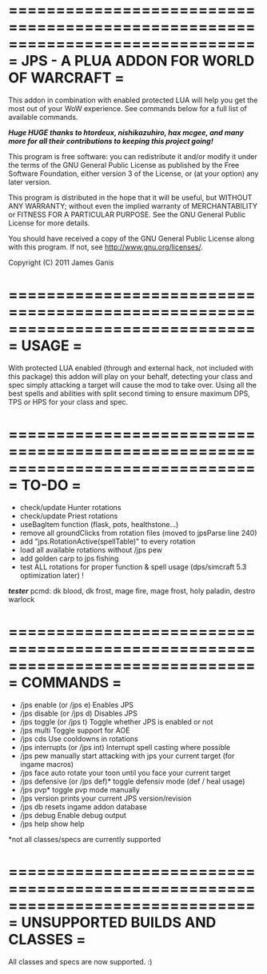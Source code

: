 ==============================================================================
= JPS - A PLUA ADDON FOR WORLD OF WARCRAFT                     =
==============================================================================

This addon in combination with enabled protected LUA will help you get the most
out of your WoW experience. See commands below for a full list of available 
commands.

***Huge HUGE thanks to htordeux, nishikazuhiro, hax mcgee, 
and many more for all their contributions to keeping this project going!***

This program is free software: you can redistribute it and/or modify
it under the terms of the GNU General Public License as published by
the Free Software Foundation, either version 3 of the License, or
(at your option) any later version.

This program is distributed in the hope that it will be useful,
but WITHOUT ANY WARRANTY; without even the implied warranty of
MERCHANTABILITY or FITNESS FOR A PARTICULAR PURPOSE.  See the
GNU General Public License for more details.

You should have received a copy of the GNU General Public License
along with this program.  If not, see <http://www.gnu.org/licenses/>.

Copyright (C) 2011 James Ganis

==============================================================================
= USAGE                                                                      =
==============================================================================

With protected LUA enabled (through and external hack, not included with this
package) this addon will play on your behalf, detecting your class and spec
simply attacking a target will cause the mod to take over. Using all the best
spells and abilities with split second timing to ensure maximum DPS, TPS or
HPS for your class and spec.

==============================================================================
= TO-DO                                                                      =
==============================================================================

* check/update Hunter rotations
* check/update Priest rotations
* useBagItem function (flask, pots, healthstone...)
* remove all groundClicks from rotation files (moved to jpsParse line 240)
* add "jps.RotationActive(spellTable)" to every rotation
* load all available rotations without /jps pew
* add golden carp to jps fishing
* test ALL rotations for proper function & spell usage (dps/simcraft 5.3 optimization later) !

***tester***
pcmd: dk blood, dk frost, mage fire, mage frost, holy paladin, destro warlock

==============================================================================
= COMMANDS                                                                   =
==============================================================================

* /jps enable (or /jps e)			Enables JPS
* /jps disable (or /jps d)		Disables JPS
* /jps toggle (or /jps t)			Toggle whether JPS is enabled or not
* /jps multi			Toggle support for AOE
* /jps cds			Use cooldowns in rotations
* /jps interrupts (or /jps int)		Interrupt spell casting where possible
* /jps pew			manually start attacking with jps your current target (for ingame macros)
* /jps face			auto rotate your toon until you face your current target
* /jps defensive (or /jps def)*			toggle defensiv mode (def / heal usage)
* /jps pvp*			toggle pvp mode manually
* /jps version		prints your current JPS version/revision
* /jps db				resets ingame addon database
* /jps debug			Enable debug output
* /jps help			show help

*not all classes/specs are currently supported

==============================================================================
= UNSUPPORTED BUILDS AND CLASSES                                             =
==============================================================================

All classes and specs are now supported. :)